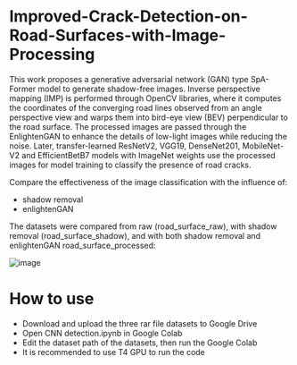 # Improved-Crack-Detection-on-Road-Surfaces-with-Image-Processing
This work proposes a generative adversarial network (GAN) type SpA-Former model to generate shadow-free images. Inverse perspective mapping (IMP) is performed through OpenCV libraries, where it computes the coordinates of the converging road lines observed from an angle perspective view and warps them into bird-eye view (BEV) perpendicular to the road surface. The processed images are passed through the EnlightenGAN to enhance the details of low-light images while reducing the noise. Later, transfer-learned ResNetV2, VGG19, DenseNet201, MobileNet-V2 and EfficientBetB7 models with ImageNet weights use the processed images for model training to classify the presence of road cracks.

Compare the effectiveness of the image classification with the influence of:
* shadow removal
* enlightenGAN

The datasets were compared from raw (road_surface_raw), with shadow removal (road_surface_shadow), and with both shadow removal and enlightenGAN road_surface_processed:

![image](https://github.com/wzhau998/Improved-Crack-Detection-on-Road-Surfaces-with-Image-Processing/assets/137457605/856274da-687d-49fe-9906-a34c02856262)

# How to use
* Download and upload the three rar file datasets to Google Drive
* Open CNN detection.ipynb in Google Colab
* Edit the dataset path of the datasets, then run the Google Colab
* It is recommended to use T4 GPU to run the code
